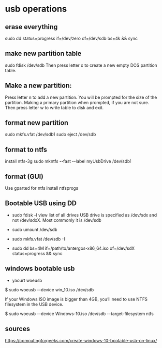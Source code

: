 # usb operations

## erase everything
sudo dd status=progress if=/dev/zero of=/dev/sdb bs=4k && sync

## make new partition table
sudo fdisk /dev/sdb
Then press letter o to create a new empty DOS partition table.

## Make a new partition:
Press letter n to add a new partition. You will be prompted for the size of the partition. Making a primary partition when prompted, if you are not sure.
Then press letter w to write table to disk and exit.

## format new partition
sudo mkfs.vfat /dev/sdb1
sudo eject /dev/sdb


## format to ntfs
install ntfs-3g
sudo mkntfs --fast --label myUsbDrive /dev/sdb1

## format (GUI)
Use gparted
for ntfs install ntfsprogs



## Bootable USB using DD
- sudo fdisk -l
view list of all drives
USB drive is specified as /dev/sdx and not /dev/sdxX. Most commonly it is /dev/sdb

- sudo umount /dev/sdb

- sudo mkfs.vfat /dev/sdb -I

- sudo dd bs=4M if=/path/to/antergos-x86_64.iso of=/dev/sdX status=progress && sync



## windows bootable usb
- yaourt woeusb

$ sudo woeusb --device win_10.iso /dev/sdb

If your Windows ISO image is bigger than 4GB, you’ll need to use NTFS filesystem in the USB device.

$ sudo woeusb --device Windows-10.iso /dev/sdb --target-filesystem ntfs


## sources
https://computingforgeeks.com/create-windows-10-bootable-usb-on-linux/

